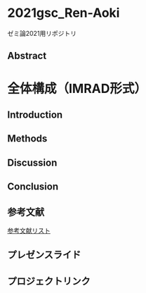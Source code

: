 # 2021gsc_Ren-Aoki
ゼミ論2021用リポジトリ


## Abstract

# 全体構成（IMRAD形式）

## Introduction

## Methods

## Discussion

## Conclusion

## 参考文献
[参考文献リスト](https://docs.google.com/spreadsheets/d/1aTm66UNxFB5cAVl1_44wyT1jAr8qmjzAisON0W4mXs0/edit?usp=sharing)

## プレゼンスライド

## プロジェクトリンク

## 
